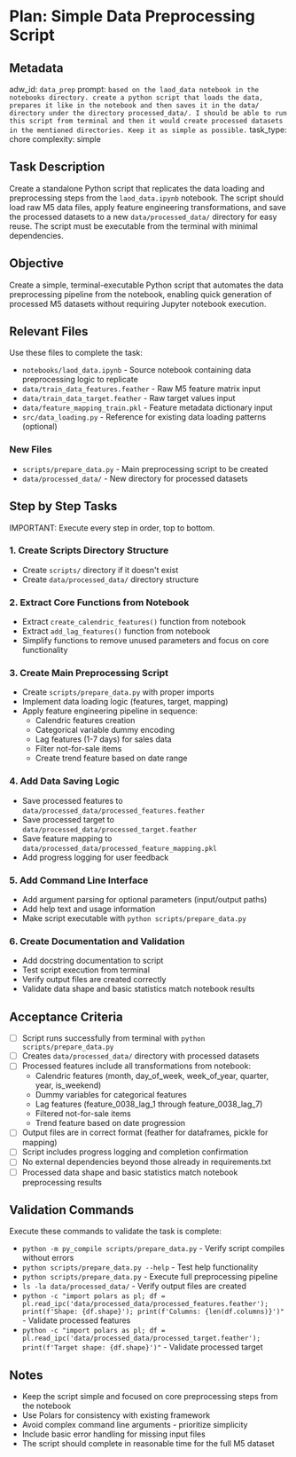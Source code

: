 # Plan: Simple Data Preprocessing Script

## Metadata
adw_id: `data_prep`
prompt: `based on the laod_data notebook in the notebooks directory. create a python script that loads the data, prepares it like in the notebook and then saves it in the data/ directory under the directory processed_data/. I should be able to run this script from terminal and then it would create processed datasets in the mentioned directories. Keep it as simple as possible.`
task_type: chore
complexity: simple

## Task Description
Create a standalone Python script that replicates the data loading and preprocessing steps from the `laod_data.ipynb` notebook. The script should load raw M5 data files, apply feature engineering transformations, and save the processed datasets to a new `data/processed_data/` directory for easy reuse. The script must be executable from the terminal with minimal dependencies.

## Objective
Create a simple, terminal-executable Python script that automates the data preprocessing pipeline from the notebook, enabling quick generation of processed M5 datasets without requiring Jupyter notebook execution.

## Relevant Files
Use these files to complete the task:

- `notebooks/laod_data.ipynb` - Source notebook containing data preprocessing logic to replicate
- `data/train_data_features.feather` - Raw M5 feature matrix input
- `data/train_data_target.feather` - Raw target values input  
- `data/feature_mapping_train.pkl` - Feature metadata dictionary input
- `src/data_loading.py` - Reference for existing data loading patterns (optional)

### New Files
- `scripts/prepare_data.py` - Main preprocessing script to be created
- `data/processed_data/` - New directory for processed datasets

## Step by Step Tasks
IMPORTANT: Execute every step in order, top to bottom.

### 1. Create Scripts Directory Structure
- Create `scripts/` directory if it doesn't exist
- Create `data/processed_data/` directory structure

### 2. Extract Core Functions from Notebook
- Extract `create_calendric_features()` function from notebook
- Extract `add_lag_features()` function from notebook
- Simplify functions to remove unused parameters and focus on core functionality

### 3. Create Main Preprocessing Script
- Create `scripts/prepare_data.py` with proper imports
- Implement data loading logic (features, target, mapping)
- Apply feature engineering pipeline in sequence:
  - Calendric features creation
  - Categorical variable dummy encoding
  - Lag features (1-7 days) for sales data
  - Filter not-for-sale items
  - Create trend feature based on date range

### 4. Add Data Saving Logic
- Save processed features to `data/processed_data/processed_features.feather`
- Save processed target to `data/processed_data/processed_target.feather`
- Save feature mapping to `data/processed_data/processed_feature_mapping.pkl`
- Add progress logging for user feedback

### 5. Add Command Line Interface
- Add argument parsing for optional parameters (input/output paths)
- Add help text and usage information
- Make script executable with `python scripts/prepare_data.py`

### 6. Create Documentation and Validation
- Add docstring documentation to script
- Test script execution from terminal
- Verify output files are created correctly
- Validate data shape and basic statistics match notebook results

## Acceptance Criteria
- [ ] Script runs successfully from terminal with `python scripts/prepare_data.py`
- [ ] Creates `data/processed_data/` directory with processed datasets
- [ ] Processed features include all transformations from notebook:
  - Calendric features (month, day_of_week, week_of_year, quarter, year, is_weekend)
  - Dummy variables for categorical features
  - Lag features (feature_0038_lag_1 through feature_0038_lag_7)
  - Filtered not-for-sale items
  - Trend feature based on date progression
- [ ] Output files are in correct format (feather for dataframes, pickle for mapping)
- [ ] Script includes progress logging and completion confirmation
- [ ] No external dependencies beyond those already in requirements.txt
- [ ] Processed data shape and basic statistics match notebook preprocessing results

## Validation Commands
Execute these commands to validate the task is complete:

- `python -m py_compile scripts/prepare_data.py` - Verify script compiles without errors
- `python scripts/prepare_data.py --help` - Test help functionality
- `python scripts/prepare_data.py` - Execute full preprocessing pipeline
- `ls -la data/processed_data/` - Verify output files are created
- `python -c "import polars as pl; df = pl.read_ipc('data/processed_data/processed_features.feather'); print(f'Shape: {df.shape}'); print(f'Columns: {len(df.columns)}')"` - Validate processed features
- `python -c "import polars as pl; df = pl.read_ipc('data/processed_data/processed_target.feather'); print(f'Target shape: {df.shape}')"` - Validate processed target

## Notes
- Keep the script simple and focused on core preprocessing steps from the notebook
- Use Polars for consistency with existing framework
- Avoid complex command line arguments - prioritize simplicity
- Include basic error handling for missing input files
- The script should complete in reasonable time for the full M5 dataset
